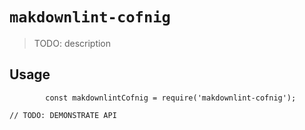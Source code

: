 <!--
 * @Author: Nithendo
 * @Date: 2024-07-18 14:37:39
 * @LastEditors: Nithendo
 * @LastEditTime: 2024-07-18 14:47:54
 * @Description: 
-->
# `makdownlint-cofnig`

> TODO: description

## Usage

```
        const makdownlintCofnig = require('makdownlint-cofnig');

// TODO: DEMONSTRATE API
```
